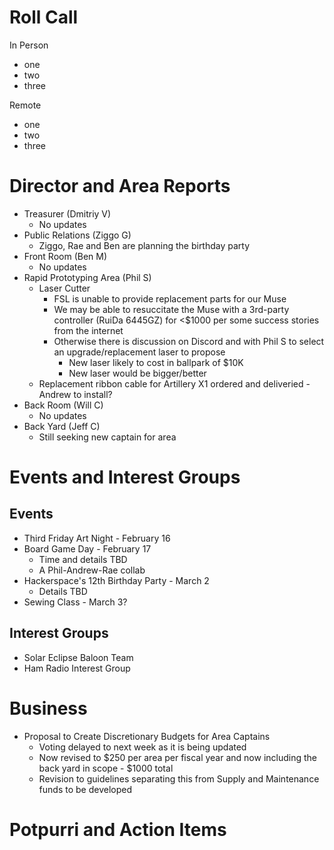 # Roll Call

In Person

- one
- two
- three

Remote

- one
- two
- three

# Director and Area Reports

- Treasurer (Dmitriy V)
  - No updates
- Public Relations (Ziggo G)
  - Ziggo, Rae and Ben are planning the birthday party
- Front Room (Ben M)
  - No updates
- Rapid Prototyping Area (Phil S)
  - Laser Cutter
    - FSL is unable to provide replacement parts for our Muse
    - We may be able to resuccitate the Muse with a 3rd-party controller (RuiDa 6445GZ) for <$1000 per some success stories from the internet
    - Otherwise there is discussion on Discord and with Phil S to select an upgrade/replacement laser to propose
      - New laser likely to cost in ballpark of $10K
      - New laser would be bigger/better
  - Replacement ribbon cable for Artillery X1 ordered and deliveried - Andrew to install?
- Back Room (Will C)
  - No updates
- Back Yard (Jeff C)
  - Still seeking new captain for area

# Events and Interest Groups

## Events

- Third Friday Art Night - February 16
- Board Game Day - February 17
  - Time and details TBD
  - A Phil-Andrew-Rae collab
- Hackerspace's 12th Birthday Party - March 2
  - Details TBD
- Sewing Class - March 3?

## Interest Groups

- Solar Eclipse Baloon Team
- Ham Radio Interest Group

# Business

- Proposal to Create Discretionary Budgets for Area Captains
  - Voting delayed to next week as it is being updated
  - Now revised to $250 per area per fiscal year and now including the back yard in scope - $1000 total
  - Revision to guidelines separating this from Supply and Maintenance funds to be developed

# Potpurri and Action Items
